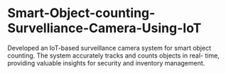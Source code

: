 # Smart-Object-counting-Survelliance-Camera-Using-IoT
Developed an IoT-based surveillance camera system for smart object counting. The system accurately tracks and counts objects in real- time, providing valuable insights for security and inventory management.
